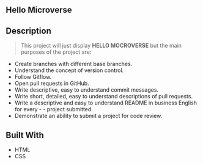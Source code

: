## Hello Microverse

## Description

> This project will just display **HELLO MOCROVERSE** but the main purposes of the project are:

- Create branches with different base branches.
- Understand the concept of version control.
- Follow Gitflow.
- Open pull requests in GitHub.
- Write descriptive, easy to understand commit messages.
- Write short, detailed, easy to understand descriptions of pull requests.
- Write a descriptive and easy to understand README in business English for every - - project submitted.
- Demonstrate an ability to submit a project for code review.

## Built With

- HTML
- CSS
